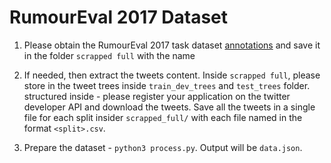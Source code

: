 # RumourEval 2017 Dataset

1. Please obtain the RumourEval 2017 task dataset [annotations](https://alt.qcri.org/semeval2017/task8/index.php?id=data-and-tools) and save it in the folder `scrapped full` with the name

2. If needed, then extract the tweets content. Inside `scrapped full`, please store in the tweet trees inside `train_dev_trees` and `test_trees` folder.  structured inside - please register your application on the twitter developer API and download the tweets. Save all the tweets in a single file for each split insider `scrapped_full/` with each file named in the format `<split>.csv`.

3. Prepare the dataset - `python3 process.py`. Output will be `data.json`.



